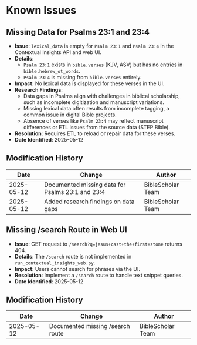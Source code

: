 # Known Issues

## Missing Data for Psalms 23:1 and 23:4
- **Issue**: `lexical_data` is empty for `Psalm 23:1` and `Psalm 23:4` in the Contextual Insights API and web UI.
- **Details**:
  - `Psalm 23:1` exists in `bible.verses` (KJV, ASV) but has no entries in `bible.hebrew_ot_words`.
  - `Psalm 23:4` is missing from `bible.verses` entirely.
- **Impact**: No lexical data is displayed for these verses in the UI.
- **Research Findings**:
  - Data gaps in Psalms align with challenges in biblical scholarship, such as incomplete digitization and manuscript variations.
  - Missing lexical data often results from incomplete tagging, a common issue in digital Bible projects.
  - Absence of verses like `Psalm 23:4` may reflect manuscript differences or ETL issues from the source data (STEP Bible).
- **Resolution**: Requires ETL to reload or repair data for these verses.
- **Date Identified**: 2025-05-12

## Modification History
| Date | Change | Author |
|------|--------|--------|
| 2025-05-12 | Documented missing data for Psalms 23:1 and 23:4 | BibleScholar Team |
| 2025-05-12 | Added research findings on data gaps | BibleScholar Team |

## Missing /search Route in Web UI
- **Issue**: GET request to `/search?q=jesus+cast+the+first+stone` returns 404.
- **Details**: The `/search` route is not implemented in `run_contextual_insights_web.py`.
- **Impact**: Users cannot search for phrases via the UI.
- **Resolution**: Implement a `/search` route to handle text snippet queries.
- **Date Identified**: 2025-05-12

## Modification History
| Date | Change | Author |
|------|--------|--------|
| 2025-05-12 | Documented missing /search route | BibleScholar Team | 